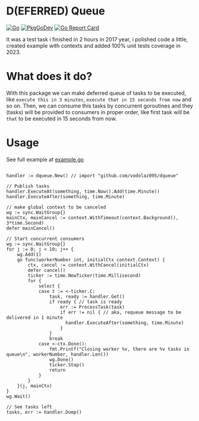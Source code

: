 D(EFERRED) Queue
======================

[![Go](https://github.com/vodolaz095/dqueue/actions/workflows/go.yml/badge.svg)](https://github.com/vodolaz095/dqueue/actions/workflows/go.yml)
[![PkgGoDev](https://pkg.go.dev/badge/github.com/vodolaz095/dqueue)](https://pkg.go.dev/github.com/vodolaz095/dqueue?tab=doc)
[![Go Report Card](https://goreportcard.com/badge/github.com/vodolaz095/dqueue)](https://goreportcard.com/report/github.com/vodolaz095/dqueue)


It was a test task i finished in 2 hours in 2017 year, i polished code a little, created
example with contexts and added 100% unit tests coverage in 2023.

What does it do?
======================
With this package we can make deferred queue of tasks to be executed, like
`execute this in 3 minutes`, `execute that in 15 seconds from now` and so on.
Then, we can consume this tasks by concurrent goroutines and they (tasks) will be
provided to consumers in proper order, like first task will be `that` to be executed in
15 seconds from now.



Usage
======================
See full example at [example.go](example%2Fexample.go)

```

handler := dqueue.New() // import "github.com/vodolaz095/dqueue"

// Publish tasks
handler.ExecuteAt(something, time.Now().Add(time.Minute))
handler.ExecuteAfter(something, time.Minute)

// make global context to be canceled
wg := sync.WaitGroup{}
mainCtx, mainCancel := context.WithTimeout(context.Background(), 3*time.Second)
defer mainCancel()

// Start concurrent consumers
wg := sync.WaitGroup{}
for j := 0; j < 10; j++ {
    wg.Add(1)
    go func(workerNumber int, initialCtx context.Context) {
        ctx, cancel := context.WithCancel(initialCtx)
        defer cancel()
        ticker := time.NewTicker(time.Millisecond)
        for {
            select {
            case t := <-ticker.C:
                task, ready := handler.Get()
                if ready { // task is ready
                    err := ProcessTask(task)
                    if err != nil { // aka, requeue message to be delivered in 1 minute
                      handler.ExecuteAfter(something, time.Minute)
                    }
                }
                break
            case <-ctx.Done():
                fmt.Printf("Closing worker %v, there are %v tasks in queue\n", workerNumber, handler.Len())
                wg.Done()
                ticker.Stop()
                return
            }
        }
    }(j, mainCtx)
}
wg.Wait()

// See tasks left
tasks, err := handler.Dump()


```
